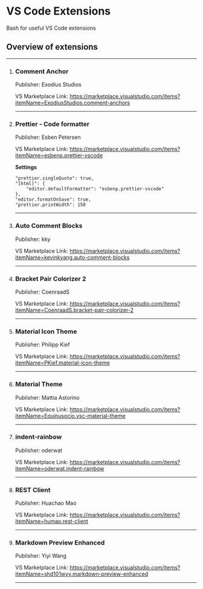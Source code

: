 # VS Code Extensions
Bash for useful VS Code extensions

## Overview of extensions
---

1.  ### Comment Anchor

    Publisher: Exodius Studios

    VS Marketplace Link: https://marketplace.visualstudio.com/items?itemName=ExodiusStudios.comment-anchors

    ***

2.  ### Prettier - Code formatter

    Publisher: Esben Petersen

    VS Marketplace Link: https://marketplace.visualstudio.com/items?itemName=esbenp.prettier-vscode

    **Settings**

    <!-- prettier-ignore -->
        "prettier.singleQuote": true,
        "[html]": {
            "editor.defaultFormatter": "esbenp.prettier-vscode"
        },
        "editor.formatOnSave": true,
        "prettier.printWidth": 150


    ***

3.  ### Auto Comment Blocks

    Publisher: kky

    VS Marketplace Link: https://marketplace.visualstudio.com/items?itemName=kevinkyang.auto-comment-blocks


    ***

4.  ### Bracket Pair Colorizer 2
    
    Publisher: CoenraadS

    VS Marketplace Link: https://marketplace.visualstudio.com/items?itemName=CoenraadS.bracket-pair-colorizer-2

    ***
5.  ### Material Icon Theme
 
    Publisher: Philipp Kief

    VS Marketplace Link: https://marketplace.visualstudio.com/items?itemName=PKief.material-icon-theme

    ***
6.  ### Material Theme
 
    Publisher: Mattia Astorino

    VS Marketplace Link: https://marketplace.visualstudio.com/items?itemName=Equinusocio.vsc-material-theme

    ***
6.  ### indent-rainbow
 
    Publisher: oderwat

    VS Marketplace Link: https://marketplace.visualstudio.com/items?itemName=oderwat.indent-rainbow
    ***
6.  ### REST Client
 
    Publisher: Huachao Mao

    VS Marketplace Link: https://marketplace.visualstudio.com/items?itemName=humao.rest-client

    ***
6.  ### Markdown Preview Enhanced
 
    Publisher: Yiyi Wang

    VS Marketplace Link: https://marketplace.visualstudio.com/items?itemName=shd101wyy.markdown-preview-enhanced
    ***